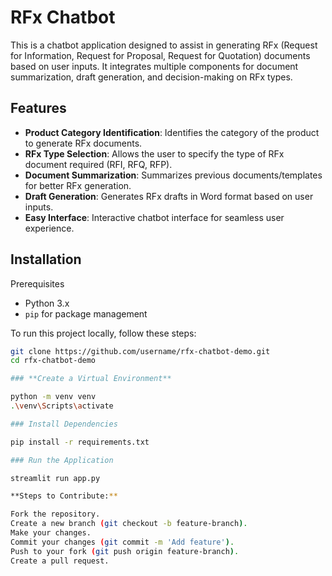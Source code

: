 # RFx Chatbot

This is a chatbot application designed to assist in generating RFx (Request for Information, Request for Proposal, Request for Quotation) documents based on user inputs. It integrates multiple components for document summarization, draft generation, and decision-making on RFx types.

## Features

- **Product Category Identification**: Identifies the category of the product to generate RFx documents.
- **RFx Type Selection**: Allows the user to specify the type of RFx document required (RFI, RFQ, RFP).
- **Document Summarization**: Summarizes previous documents/templates for better RFx generation.
- **Draft Generation**: Generates RFx drafts in Word format based on user inputs.
- **Easy Interface**: Interactive chatbot interface for seamless user experience.

## Installation
Prerequisites

- Python 3.x
- `pip` for package management

To run this project locally, follow these steps:

```bash
git clone https://github.com/username/rfx-chatbot-demo.git
cd rfx-chatbot-demo

### **Create a Virtual Environment**

python -m venv venv
.\venv\Scripts\activate

### Install Dependencies

pip install -r requirements.txt

### Run the Application

streamlit run app.py

**Steps to Contribute:**

Fork the repository.
Create a new branch (git checkout -b feature-branch).
Make your changes.
Commit your changes (git commit -m 'Add feature').
Push to your fork (git push origin feature-branch).
Create a pull request.
